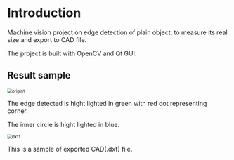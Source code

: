 # Introduction

Machine vision project on edge detection of plain object, to measure its real size and export to CAD file.

The project is built with OpenCV and Qt GUI. 

## Result sample

<img src="/Users/liuyuxuan/Desktop/文书/项目/EdgeDetect/EdgeDetect/assets/origin1.png" alt="origin1" style="zoom:67%;" />

The edge detected is hight lighted in green with red dot representing corner. 

The inner circle is hight lighted in blue.

<img src="/Users/liuyuxuan/Desktop/文书/项目/EdgeDetect/EdgeDetect/assets/dxf1.png" alt="dxf1" style="zoom: 67%;" />

This is a sample of  exported CAD(.dxf) file.